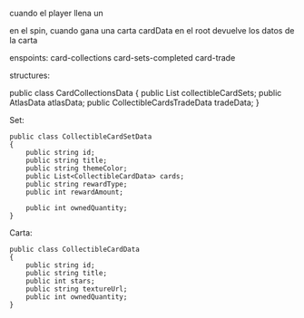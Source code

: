 cuando el player llena un 


en el spin, cuando gana una carta cardData en el root devuelve los datos de la carta


enspoints:
  card-collections
  card-sets-completed
  card-trade

structures:

 public class CardCollectionsData
    {
        public List<CollectibleCardSetData> collectibleCardSets;
        public AtlasData atlasData;
        public CollectibleCardsTradeData tradeData;
    }


Set:

    public class CollectibleCardSetData
    {
        public string id;
        public string title;
        public string themeColor;
        public List<CollectibleCardData> cards;
        public string rewardType;
        public int rewardAmount;

        public int ownedQuantity;
    }


Carta:

    public class CollectibleCardData
    {
        public string id;
        public string title;
        public int stars;
        public string textureUrl;
        public int ownedQuantity;
    }
